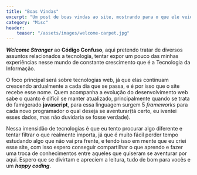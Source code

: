 ```yaml
---
title: "Boas Vindas"
excerpt: "Um post de boas vindas ao site, mostrando para o que ele veio."
category: "Misc"
header:
    teaser: "/assets/images/welcome-carpet.jpg"
---
```


**_Welcome Stranger_** ao **Código Confuso**, aqui pretendo tratar de diversos assuntos
relacionados a tecnologia, tentar expor um pouco das minhas experiências nesse mundo de
constante crescimento que é a Tecnologia da Informação.

O foco principal será sobre tecnologias web, já que elas continuam crescendo ardualmente a
cada dia que se passa, e é por isso que o site recebe esse nome. Quem acompanha a evolução do desenvolvimento
web sabe o quanto é difícil se manter atualizado, principalmente quando se trata do famigerado
**javascript**, para essa linguagem surgem 5 _frameworks_ para cada novo programador o qual deseja
se aventurar(tá certo, eu iventei esses dados, mas não duvidaria se fosse verdade).

Nessa imensidão de tecnologias é que eu tento procurar algo diferente e tentar filtrar o que
realmente importa, já que é muito fácil perder tempo estudando algo que não vai pra frente, e
tendo isso em mente que eu criei esse site, com isso espero conseguir compartilhar o que aprendo
e fazer uma troca de conhecimentos entre aqueles que quiseram se aventurar por aqui. Espero que
se divirtam e apreciem a leitura, tudo de bom para vocês e um **_happy coding_**.